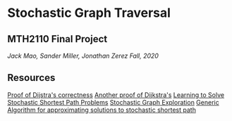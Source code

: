 # Stochastic Graph Traversal
## MTH2110 Final Project
*Jack Mao, Sander Miller, Jonathan Zerez*
*Fall, 2020*

## Resources
[Proof of Dijstra's correctness](https://web.engr.oregonstate.edu/~glencora/wiki/uploads/dijkstra-proof.pdf)
[Another proof of Dijkstra's](https://www.cs.auckland.ac.nz/software/AlgAnim/dij-proof.html)
[Learning to Solve Stochastic Shortest Path Problems](http://citeseerx.ist.psu.edu/viewdoc/download?doi=10.1.1.85.3901&rep=rep1&type=pdf)
[Stochastic Graph Exploration](http://aris.me/pubs/stochastic-graph-exploration.pdf)
[Generic Algorithm for approximating solutions to stochastic shortest path](https://link.springer.com/chapter/10.1007/978-3-642-04944-6_8)
